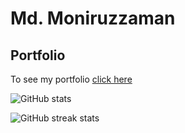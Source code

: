 # Md. Moniruzzaman
## Portfolio

To see my portfolio [click here](https://moniruzzamanbappy.github.io/portfolio-first/)

![GitHub stats](https://github-readme-stats.vercel.app/api?username=MoniruzzamanBappy&show_icons=true)  

![GitHub streak stats](https://github-readme-streak-stats.herokuapp.com/?user=MoniruzzamanBappy)  

